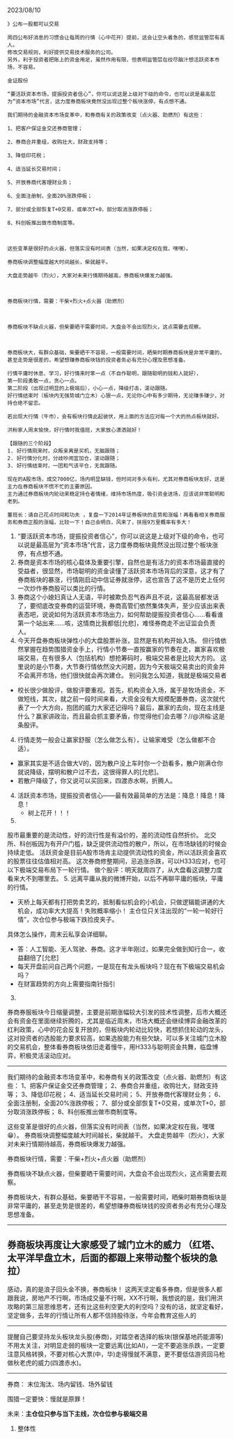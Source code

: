 2023/08/10

```
》公布一股都可以交易

周四公布好消息的习惯会让每周的行情（心中花开）提前，这会让空头着急的，感觉监管层有高人。
修改交易规则，利好提供交易技术服务的公司。
另外，利于投资者把账上的资金用足，虽然作用有限，但表明监管层在绞尽脑汁想活跃资本市场，不容易。 ​​​

金证股份
```

```
“要活跃资本市场，提振投资者信心”，你可以说这是上级对下级的命令，也可以说是最高层为“资本市场”代言，这力度券商板块竟然没出现过整个板块涨停，有点想不通。

我们期待的金融资本市场变革中，和券商有关的政策改变（点火器、助燃剂）有这些：

1、把客户保证金交还券商管理；

2、券商合并重组，收购壮大，财政支持等；

3、降低印花税；

4、适当延长交易时间；

5、开放券商代客理财业务；

6、全面注册制，全面20%涨跌停板；

7、部分或全部恢复T+0交易，或单次T+0，部分取消涨跌停板；

8、科创板推出做市商制度等。

 

这些变革是很好的点火器，但落实没有时间表（当然，如果决定权在我，嘿嘿）。

券商板块调整幅度越大时间越长，柴就越干。

大盘走势越牛（烈火），大家对未来行情期待越高，券商板块爆发力越强。

 

券商板块行情，需要：干柴+烈火+点火器（助燃剂）

 

券商板块不缺点火器，但柴要晒干需要时间，大盘会不会出现烈火，这点需要去观察。

 

券商板块大，有群众基础，柴要晒干不容易，一般需要时间，晒柴时期券商板块是非常平庸的，甚至走势是很差的，希望想赚券商板块钱的投资者务必有充分心理及思想准备。
```

```
行情平庸时休息、学习，好行情来时笨一点（不自作聪明，跟随聪明的钱和人就好），
第一阶段勇敢一点，贪心一点。
第二阶段（出现过明显的上极端后），小心一点，降级打击，滚动跟随。
好行情结束时（板块内无强势城门立木）心狠一点，无论你心中有多少期待，无论赚多赚少，对持仓绝不留恋。

若出现大行情（牛市），会有板块行情此起彼伏，用上面的方法应对每一个大的热点板块就好。

洪粉家人周末愉快，好行情时我值班，大家放心潇洒就好！

【跟随的三个阶段】
1. 好行情刚来时，众叛亲离是买机，无脑跟随；
2. 好行情分化时，分歧吵闹宜加仓，滚动跟随；
3. 好行情结束时，一团和气该平仓，无我跟随。
```

```
现在的A股市场，成交7000亿，场内明显缺钱，但时间对多头有利，尤其对券商板块友好，这是主力在券商板块不慌不忙的主要原因。
主力通过券商板块内轮动来稳定持仓者情绪，维持市场热度，吸引资金进场，应该说非常聪明和老到。 ​​​

董班长：请自己花点时间和功夫 ，复盘一下2014年证券板块的走势和涨幅！再看看相关券商服务和券商正股的涨幅，比较一下！自己会明白，风来了，扶摇9万里概率有多大！
```

1. “要活跃资本市场，提振投资者信心”，你可以说这是上级对下级的命令，也可以说是最高层为“资本市场”代言，这力度券商板块竟然没出现过整个板块涨停，有点想不通。 ​​​
2. ​券商是资本市场的核心载体及重要引擎，自然也是有活力的资本市场最直接的受益者，很显然，市场聪明的资金读懂了活跃资本市场背后的深意，这才有了券商板块的暴涨，行情刚启动中信证券就涨停，这也宣告了这不是历史上任何一次炒作券商股可以类比的行情。
3. 券商这个小媳妇真让人无语，平时被欺负忍气吞声且不说，这最高层都发话了，要彻底改变券商的运营环境，券商高管们依然集体失声，至少应该出来表表态吧，说说如何为活跃资本市场出力，如何帮助提振投资者信心……看看谁第一个站出来……咳，这情商比我都低[允悲]，难怪券商走不出证监会负责人。
4. 今天开盘券商板块弹性小的大盘股票补涨，显然是有机构开始入场。
但行情依然掌握在趋势围猎资金手上，行情小节奏一直按赢家的节奏在走，赢家喜欢极端交易，在有很多人（包括机构）想抢筹码时，极端交易者是比较大方的。
这里说的是小节奏，大节奏行情依然没大问题，因为今天极端交易卖出的资金并不会离开市场，他们很快就会再次建仓。
别问我怎么知道，我就是极端交易者
- 校长很少做股评，做股评要重视。首先，机构资金入场，属于是牧场资金，不做短线，其次，就之前一段时间来看，大资金没有大规模配置券商，这次就代表了一个大方向，抱团的威力大家还记得吗？最后，赢家的去向，现在主线是什么？赢家讲政治，而且最会抓主要矛盾，你觉得他们会去哪？//@洪榕:这是条股评。
4. 行情走势一般会让赢家舒服（怎么做怎么有），让输家难受（怎么做都不合适）。
 - 赢家其实是不适合做大V的，因为散户没上车时你一个劲看多，散户刚满仓你就说降级，摆明和散户过不去，这很得罪人的[允悲]。 ​​​
 - 若散户降级了，你又说可以买回来，四渡赤水啊，折腾人。
4. 活跃资本市场，提振投资者信心——最有效最简单的方法是：降息！降息！降息！
    - 树上花开！！！
5.  
股市最重要的是流动性，好的流行性是有溢价的，差的流动性自然折价。
北交所、科创板因为有开户门槛，缺乏提供流动性的散户，所以，在市场缺钱的时候会持续走低。
活跃资金是目前A股市场肯主动提供流动性的资金，所以活跃资金喜欢的股票往往估值相对高。
这次券商修整期间，忌追涨杀跌，可以H333应对，也可以下极端交易布局下一轮行情。
做个股评：明天就周四了，从大盘看这调整力度看来大不到哪里去。
5. 远离平庸从我的微博开始，以后不再聊平庸的板块，平庸的行情。
   - 天桥上每天都有打把势卖艺的，抵制看似机会的小机会，只做逻辑能讲通的大机会，成功率大大提高！失败概率缩小！
主仓位只关注出现的“一轮一轮好行情”，次仓位参与极端下跌捡皮夹子。

具体怎么操作，周末云私享会详细聊。
- 答：人工智能、无人驾驶、券商。这才半年刚过，如果完全做到知行合一，收益翻倍了[允悲]
- 每天开盘前问自己两个问题，一是现在有龙头板块吗？现在有下极端交易机会吗？
- 在财富趋势的方向上需要指南针指引
3. 

券商券服板块今日缩量调整，主要是前期涨幅较大引发的技术性调整，后市大概还会有资金在里面继续折腾的，尤其是临近周末，市场大概还会继续博弈金融改革的红利政策，心中的花会反复开放的，但板块内轮动比较快，若想抓住轮动的龙头，这对投资者的选股能力要求较高，如果选股能力有些欠缺，可以多关注城门立木股的交易机会，整体看券商板块依旧走着慢牛，用H333与聪明资金共舞，临盘博弈，积极灵活滚动应对。

--------

我们期待的金融资本市场变革中，和券商有关的政策改变（点火器、助燃剂）有这些：
1、把客户保证金交还券商管理；
2、券商合并重组，收购壮大，财政支持等；
3、降低印花税；
4、适当延长交易时间；
5、开放券商代客理财业务；
6、全面注册制，全面20%涨跌停板；
7、部分或全部恢复T+0交易，或单次T+0，部分取消涨跌停板；
8、科创板推出做市商制度等。

这些变革是很好的点火器，但落实没有时间表（当然，如果决定权在我，嘿嘿😁）。
券商板块调整幅度越大时间越长，柴就越干。
大盘走势越牛（烈火），大家对未来行情期待越高，券商板块爆发力越强。

券商板块行情，需要：干柴+烈火+点火器（助燃剂）

券商板块不缺点火器，但柴要晒干需要时间，大盘会不会出现烈火，这点需要去观察。

券商板块大，有群众基础，柴要晒干不容易，一般需要时间，晒柴时期券商板块是非常平庸的，甚至走势是很差的，希望想赚券商板块钱的投资者务必有充分心理及思想准备。

----------

券商板块再度让大家感受了城门立木的威力 （红塔、太平洋早盘立木，后面的都跟上来带动整个板块的急拉）
------------
感动，真的是浪子回头金不换，券商板块！
这两天坚定看多券商，但是很多人都跟我说，房地产不行啊，市场成交量不行啊，XX不行啊，我想说的是，我们用洪攻略的第三层思维思考，还有比这些利空更大的利空吗？没有的话，就坚定看好，坚定做多，去年的行情让所有人都不信持股待涨，今年会教育这些人的 ​​​

-------------
提醒自己要坚持龙头板块龙头股(券商)，对踏空者选择的板块(银保基地药能源等)不用太关注，对明显走弱的板块一定要远离(比如AI)，一定不要追涨杀跌，一定要注意风格转换，不要对核心大票(中，华)走得慢就不满意，更不要低估游资回马枪做秋老虎的威力(四渡赤水)。 ​​​

--------------------------



券商：
末位淘汰、场内留钱、场外留钱

围猎一定要快：慢就是原罪！

未来：**主仓位只参与当下主线，次仓位参与极端交易**

1. 整体性

